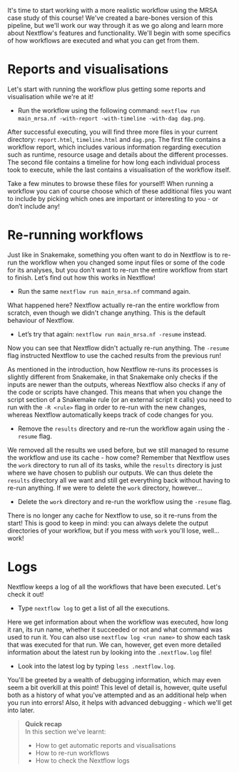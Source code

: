 It's time to start working with a more realistic workflow using the MRSA case
study of this course! We've created a bare-bones version of this pipeline,
but we'll work our way through it as we go along and learn more about Nextflow's
features and functionality. We'll begin with some specifics of how workflows are
executed and what you can get from them.

# Reports and visualisations

Let's start with running the workflow plus getting some reports and
visualisation while we're at it!

* Run the workflow using the following command: `nextflow run main_mrsa.nf
  -with-report -with-timeline -with-dag dag.png`.

After successful executing, you will find three more files in your current
directory: `report.html`, `timeline.html` and `dag.png`. The first file contains
a workflow report, which includes various information regarding execution such
as runtime, resource usage and details about the different processes. The second
file contains a timeline for how long each individual process took to execute,
while the last contains a visualisation of the workflow itself.

Take a few minutes to browse these files for yourself! When running a workflow
you can of course choose which of these additional files you want to include by
picking which ones are important or interesting to you - or don’t include any!

# Re-running workflows

Just like in Snakemake, something you often want to do in Nextflow is to re-run
the workflow when you changed some input files or some of the code for its
analyses, but you don't want to re-run the entire workflow from start to finish.
Let’s find out how this works in Nextflow!

* Run the same `nextflow run main_mrsa.nf` command again.

What happened here? Nextflow actually re-ran the entire workflow from scratch,
even though we didn't change anything. This is the default behaviour of
Nextflow.

* Let’s try that again: `nextflow run main_mrsa.nf -resume` instead.

Now you can see that Nextflow didn't actually re-run anything. The `-resume` 
flag instructed Nextflow to use the cached results from the previous run!

As mentioned in the introduction, how Nextflow re-runs its processes is slightly
different from Snakemake, in that Snakemake only checks if the inputs are newer
than the outputs, whereas Nextflow also checks if any of the code or scripts
have changed. This means that when you change the script section of a Snakemake
rule (or an external script it calls) you need to run with the `-R <rule>` flag
in order to re-run with the new changes, whereas Nextflow automatically keeps
track of code changes for you.

* Remove the `results` directory and re-run the workflow again using the
  `-resume` flag.

We removed all the results we used before, but we still managed to resume the
workflow and use its cache - how come? Remember that Nextflow uses the `work`
directory to run all of its tasks, while the `results` directory is just where
we have chosen to publish our outputs. We can thus delete the `results`
directory all we want and still get everything back without having to re-run
anything. If we were to delete the `work` directory, however...

* Delete the `work` directory and re-run the workflow using the `-resume` flag.

There is no longer any cache for Nextflow to use, so it re-runs from the start!
This is good to keep in mind: you can always delete the output directories of
your workflow, but if you mess with `work` you'll lose, well... work!

# Logs

Nextflow keeps a log of all the workflows that have been executed. Let's check
it out!

* Type `nextflow log` to get a list of all the executions.

Here we get information about when the workflow was executed, how long it ran,
its run name, whether it succeeded or not and what command was used to run it.
You can also use `nextflow log <run name>` to show each task that was executed
for that run. We can, however, get even more detailed information about the
latest run by looking into the `.nextflow.log` file!

* Look into the latest log by typing `less .nextflow.log`.

You'll be greeted by a wealth of debugging information, which may even seem a
bit overkill at this point! This level of detail is, however, quite useful both
as a history of what you've attempted and as an additional help when you run 
into errors! Also, it helps with advanced debugging - which we'll get into later.

> **Quick recap** <br>
> In this section we've learnt:
>
> * How to get automatic reports and visualisations
> * How to re-run workflows
> * How to check the Nextflow logs
